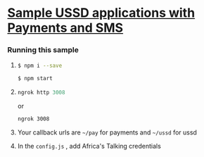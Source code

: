 # <u>Sample USSD applications with Payments and SMS</u> 

### Running this sample 

1. ```bash
   $ npm i --save
   ```


   ```bash
   $ npm start
   ```

   

2. ```powershell
   ngrok http 3008
   ```

   or

   ```bash
   ngrok 3008
   ```

3. Your callback urls are `~/pay` for payments and `~/ussd` for ussd 

4. In the `config.js` , add Africa's Talking credentials